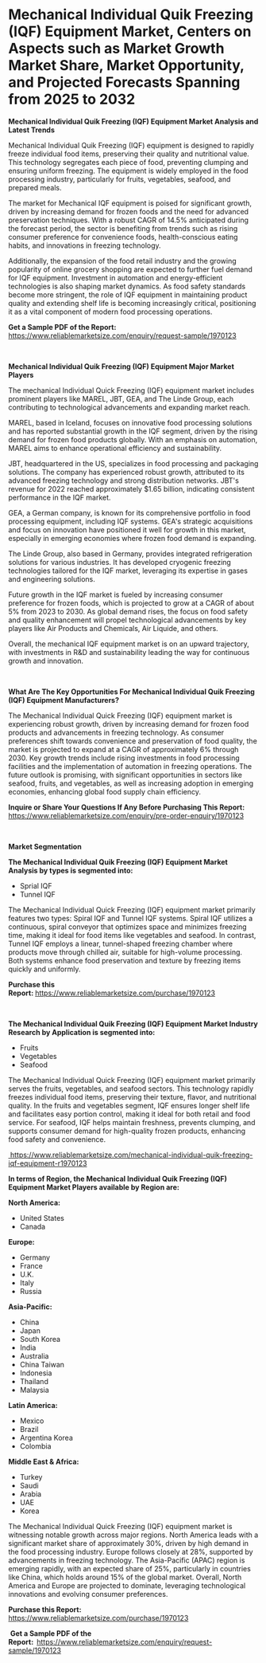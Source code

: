 <p><h1>Mechanical Individual Quik Freezing (IQF) Equipment Market, Centers on Aspects such as Market Growth Market Share, Market Opportunity, and Projected Forecasts Spanning from 2025 to 2032</h1></p><p><strong>Mechanical Individual Quik Freezing (IQF) Equipment Market Analysis and Latest Trends</strong></p>
<p><p>Mechanical Individual Quik Freezing (IQF) equipment is designed to rapidly freeze individual food items, preserving their quality and nutritional value. This technology segregates each piece of food, preventing clumping and ensuring uniform freezing. The equipment is widely employed in the food processing industry, particularly for fruits, vegetables, seafood, and prepared meals. </p><p>The market for Mechanical IQF equipment is poised for significant growth, driven by increasing demand for frozen foods and the need for advanced preservation techniques. With a robust CAGR of 14.5% anticipated during the forecast period, the sector is benefiting from trends such as rising consumer preference for convenience foods, health-conscious eating habits, and innovations in freezing technology. </p><p>Additionally, the expansion of the food retail industry and the growing popularity of online grocery shopping are expected to further fuel demand for IQF equipment. Investment in automation and energy-efficient technologies is also shaping market dynamics. As food safety standards become more stringent, the role of IQF equipment in maintaining product quality and extending shelf life is becoming increasingly critical, positioning it as a vital component of modern food processing operations.</p></p>
<p><strong>Get a Sample PDF of the Report:&nbsp;</strong> <a href="https://www.reliablemarketsize.com/enquiry/request-sample/1970123?utm_campaign=2753&utm_medium=2&utm_source=Github&utm_content=ia&utm_term=12042025&utm_id=mechanical-individual-quik-freezing-iqf-equipment">https://www.reliablemarketsize.com/enquiry/request-sample/1970123</a></p>
<p>&nbsp;</p>
<p><strong>Mechanical Individual Quik Freezing (IQF) Equipment Major Market Players</strong></p>
<p><p>The mechanical Individual Quick Freezing (IQF) equipment market includes prominent players like MAREL, JBT, GEA, and The Linde Group, each contributing to technological advancements and expanding market reach. </p><p>MAREL, based in Iceland, focuses on innovative food processing solutions and has reported substantial growth in the IQF segment, driven by the rising demand for frozen food products globally. With an emphasis on automation, MAREL aims to enhance operational efficiency and sustainability.</p><p>JBT, headquartered in the US, specializes in food processing and packaging solutions. The company has experienced robust growth, attributed to its advanced freezing technology and strong distribution networks. JBT's revenue for 2022 reached approximately $1.65 billion, indicating consistent performance in the IQF market.</p><p>GEA, a German company, is known for its comprehensive portfolio in food processing equipment, including IQF systems. GEA's strategic acquisitions and focus on innovation have positioned it well for growth in this market, especially in emerging economies where frozen food demand is expanding.</p><p>The Linde Group, also based in Germany, provides integrated refrigeration solutions for various industries. It has developed cryogenic freezing technologies tailored for the IQF market, leveraging its expertise in gases and engineering solutions. </p><p>Future growth in the IQF market is fueled by increasing consumer preference for frozen foods, which is projected to grow at a CAGR of about 5% from 2023 to 2030. As global demand rises, the focus on food safety and quality enhancement will propel technological advancements by key players like Air Products and Chemicals, Air Liquide, and others. </p><p>Overall, the mechanical IQF equipment market is on an upward trajectory, with investments in R&D and sustainability leading the way for continuous growth and innovation.</p></p>
<p>&nbsp;</p>
<p><strong>What Are The Key Opportunities For Mechanical Individual Quik Freezing (IQF) Equipment Manufacturers?</strong></p>
<p><p>The Mechanical Individual Quick Freezing (IQF) equipment market is experiencing robust growth, driven by increasing demand for frozen food products and advancements in freezing technology. As consumer preferences shift towards convenience and preservation of food quality, the market is projected to expand at a CAGR of approximately 6% through 2030. Key growth trends include rising investments in food processing facilities and the implementation of automation in freezing operations. The future outlook is promising, with significant opportunities in sectors like seafood, fruits, and vegetables, as well as increasing adoption in emerging economies, enhancing global food supply chain efficiency.</p></p>
<p><strong>Inquire or Share Your Questions If Any Before Purchasing This Report:</strong> <a href="https://www.reliablemarketsize.com/enquiry/pre-order-enquiry/1970123?utm_campaign=2753&utm_medium=2&utm_source=Github&utm_content=ia&utm_term=12042025&utm_id=mechanical-individual-quik-freezing-iqf-equipment">https://www.reliablemarketsize.com/enquiry/pre-order-enquiry/1970123</a></p>
<p>&nbsp;</p>
<p><strong>Market Segmentation</strong></p>
<p><strong>The Mechanical Individual Quik Freezing (IQF) Equipment Market Analysis by types is segmented into:</strong></p>
<p><ul><li>Sprial IQF</li><li>Tunnel IQF</li></ul></p>
<p><p>The Mechanical Individual Quick Freezing (IQF) equipment market primarily features two types: Spiral IQF and Tunnel IQF systems. Spiral IQF utilizes a continuous, spiral conveyor that optimizes space and minimizes freezing time, making it ideal for food items like vegetables and seafood. In contrast, Tunnel IQF employs a linear, tunnel-shaped freezing chamber where products move through chilled air, suitable for high-volume processing. Both systems enhance food preservation and texture by freezing items quickly and uniformly.</p></p>
<p><strong>Purchase this Report:&nbsp;</strong><a href="https://www.reliablemarketsize.com/purchase/1970123?utm_campaign=2753&utm_medium=2&utm_source=Github&utm_content=ia&utm_term=12042025&utm_id=mechanical-individual-quik-freezing-iqf-equipment">https://www.reliablemarketsize.com/purchase/1970123</a></p>
<p>&nbsp;</p>
<p><strong>The Mechanical Individual Quik Freezing (IQF) Equipment Market Industry Research by Application is segmented into:</strong></p>
<p><ul><li>Fruits</li><li>Vegetables</li><li>Seafood</li></ul></p>
<p><p>The Mechanical Individual Quick Freezing (IQF) equipment market primarily serves the fruits, vegetables, and seafood sectors. This technology rapidly freezes individual food items, preserving their texture, flavor, and nutritional quality. In the fruits and vegetables segment, IQF ensures longer shelf life and facilitates easy portion control, making it ideal for both retail and food service. For seafood, IQF helps maintain freshness, prevents clumping, and supports consumer demand for high-quality frozen products, enhancing food safety and convenience.</p></p>
<p><a href="https://www.reliablemarketsize.com/mechanical-individual-quik-freezing-iqf-equipment-r1970123?utm_campaign=2753&utm_medium=2&utm_source=Github&utm_content=ia&utm_term=12042025&utm_id=mechanical-individual-quik-freezing-iqf-equipment">&nbsp;https://www.reliablemarketsize.com/mechanical-individual-quik-freezing-iqf-equipment-r1970123</a></p>
<p><strong>In terms of Region, the Mechanical Individual Quik Freezing (IQF) Equipment Market Players available by Region are:</strong></p>
<p>
    <p> <strong> North America: </strong>
        <ul>
            <li>United States</li>
            <li>Canada</li>
        </ul>
        </p> 
    <p> <strong> Europe: </strong>
        <ul>
            <li>Germany</li>
            <li>France</li>
            <li>U.K.</li>
            <li>Italy</li>
            <li>Russia</li>
        </ul>
        </p> 
    <p> <strong> Asia-Pacific: </strong>
        <ul>
            <li>China</li>
            <li>Japan</li>
            <li>South Korea</li>
            <li>India</li>
            <li>Australia</li>
            <li>China Taiwan</li>
            <li>Indonesia</li>
            <li>Thailand</li>
            <li>Malaysia</li>
        </ul>
        </p> 
    <p> <strong> Latin America: </strong>
        <ul>
            <li>Mexico</li>
            <li>Brazil</li>
            <li>Argentina Korea</li>
            <li>Colombia</li>
        </ul>
        </p> 
    <p> <strong> Middle East & Africa: </strong>
        <ul>
            <li>Turkey</li>
            <li>Saudi</li>
            <li>Arabia</li>
            <li>UAE</li>
            <li>Korea</li>
        </ul>
    </p>
    </p>
<p><p>The Mechanical Individual Quick Freezing (IQF) equipment market is witnessing notable growth across major regions. North America leads with a significant market share of approximately 30%, driven by high demand in the food processing industry. Europe follows closely at 28%, supported by advancements in freezing technology. The Asia-Pacific (APAC) region is emerging rapidly, with an expected share of 25%, particularly in countries like China, which holds around 15% of the global market. Overall, North America and Europe are projected to dominate, leveraging technological innovations and evolving consumer preferences.</p></p>
<p><strong>Purchase this Report: </strong><a href="https://www.reliablemarketsize.com/purchase/1970123?utm_campaign=2753&utm_medium=2&utm_source=Github&utm_content=ia&utm_term=12042025&utm_id=mechanical-individual-quik-freezing-iqf-equipment">https://www.reliablemarketsize.com/purchase/1970123</a></p>
<p>&nbsp;<strong>Get a Sample PDF of the Report:&nbsp;&nbsp;</strong><a href="https://www.reliablemarketsize.com/enquiry/request-sample/1970123?utm_campaign=2753&utm_medium=2&utm_source=Github&utm_content=ia&utm_term=12042025&utm_id=mechanical-individual-quik-freezing-iqf-equipment">https://www.reliablemarketsize.com/enquiry/request-sample/1970123</a></p>
<p><strong></strong></p>
<p><p></p><p></p><p></p></p>